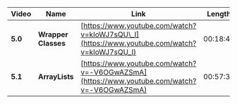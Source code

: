 | Video   | Name                | Link                                                                                        | Length   |
| ------- | ------------------- | ------------------------------------------------------------------------------------------- | -------- |
| **5.0**| **Wrapper Classes**| [https://www.youtube.com/watch?v=kIoWJ7sQU\_I](https://www.youtube.com/watch?v=kIoWJ7sQU_I) | 00:18:40 |
| **5.1**| **ArrayLists**     | [https://www.youtube.com/watch?v=-V6OGwAZSmA](https://www.youtube.com/watch?v=-V6OGwAZSmA)  | 00:57:30 |
